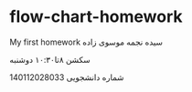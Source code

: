 # flow-chart-homework
My first homework
سیده نجمه موسوی زاده

سکشن ۸تا۱۰:۳۰ دوشنبه 

شماره دانشجویی 140112028033
